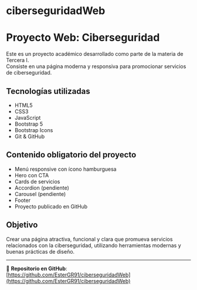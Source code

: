# ciberseguridadWeb
# Proyecto Web: Ciberseguridad

Este es un proyecto académico desarrollado como parte de la materia de Tercera I.  
Consiste en una página moderna y responsiva para promocionar servicios de ciberseguridad.

## Tecnologías utilizadas

- HTML5
- CSS3
- JavaScript
- Bootstrap 5
- Bootstrap Icons
- Git & GitHub

##  Contenido obligatorio del proyecto

- Menú responsive con ícono hamburguesa  
- Hero con CTA 
- Cards de servicios  
- Accordion (pendiente)  
- Carousel (pendiente)  
- Footer 
- Proyecto publicado en GitHub  

##  Objetivo

Crear una página atractiva, funcional y clara que promueva servicios relacionados con la ciberseguridad, utilizando herramientas modernas y buenas prácticas de diseño.

---

🔗 **Repositorio en GitHub**:  
[https://github.com/EsterGR91/ciberseguridadWeb](https://github.com/EsterGR91/ciberseguridadWeb)
